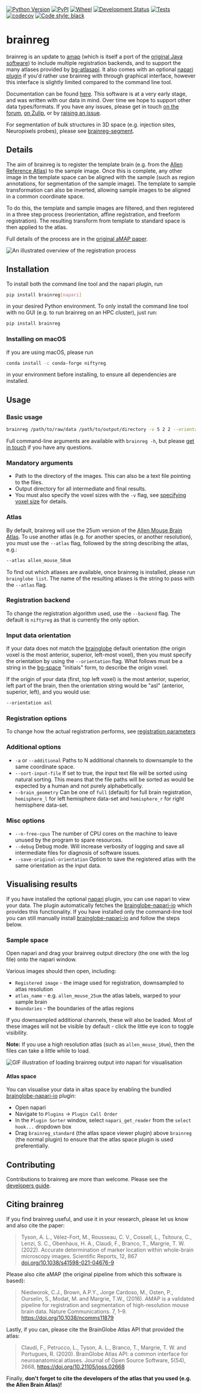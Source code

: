 [![Python Version](https://img.shields.io/pypi/pyversions/brainreg.svg)](https://pypi.org/project/brainreg)
[![PyPI](https://img.shields.io/pypi/v/brainreg.svg)](https://pypi.org/project/brainreg)
[![Wheel](https://img.shields.io/pypi/wheel/brainreg.svg)](https://pypi.org/project/brainreg)
[![Development Status](https://img.shields.io/pypi/status/brainreg.svg)](https://github.com/brainglobe/brainreg)
[![Tests](https://img.shields.io/github/workflow/status/brainglobe/brainreg/tests)](
    https://github.com/brainglobe/brainreg/actions)
[![codecov](https://codecov.io/gh/brainglobe/brainreg/branch/master/graph/badge.svg?token=FbPgwBIGnd)](https://codecov.io/gh/brainglobe/brainreg)
[![Code style: black](https://img.shields.io/badge/code%20style-black-000000.svg)](https://github.com/python/black)

# brainreg

brainreg is an update to [amap](https://github.com/SainsburyWellcomeCentre/amap_python) (which is itself a port
of the [original Java software](https://www.nature.com/articles/ncomms11879)) to include multiple registration backends, and to support the many atlases provided by [bg-atlasapi](https://github.com/brainglobe/bg-atlasapi).
It also comes with an optional [napari plugin](https://github.com/brainglobe/brainreg-napari) if you'd rather use brainreg with through graphical interface, however this interface is slightly limited compared to the command line tool.

Documentation can be found [here](https://brainglobe.info/documentation/brainreg/index.html).
This software is at a very early stage, and was written with our data in mind.
Over time we hope to support other data types/formats.
If you have any issues, please get in touch [on the forum](https://forum.image.sc/tag/brainglobe), [on Zulip](https://brainglobe.zulipchat.com/), or by
[raising an issue](https://github.com/brainglobe/brainreg/issues).

For segmentation of bulk structures in 3D space (e.g. injection sites, Neuropixels probes), please see [brainreg-segment](https://github.com/brainglobe/brainreg-segment).

## Details

The aim of brainreg is to register the template brain (e.g. from the [Allen Reference Atlas](https://mouse.brain-map.org/static/atlas)) to the sample image.
Once this is complete, any other image in the template space can be aligned with the sample (such as region annotations, for segmentation of the sample image).
The template to sample transformation can also be inverted, allowing sample images to be aligned in a common coordinate space.

To do this, the template and sample images are filtered, and then registered in a three step process (reorientation, affine registration, and freeform registration).
The resulting transform from template to standard space is then applied to the atlas.

Full details of the process are in the [original aMAP paper](https://www.nature.com/articles/ncomms11879).

![An illustrated overview of the registration process](https://user-images.githubusercontent.com/13147259/143553945-a046e918-7614-4211-814c-fc840bb0159d.png)

## Installation

To install both the command line tool and the napari plugin, run

```bash
pip install brainreg[napari]
```

in your desired Python environment.
To only install the command line tool with no GUI (e.g. to run brainreg on an HPC cluster), just run:

```bash
pip install brainreg
```

### Installing on macOS

If you are using macOS, please run

```bash
conda install -c conda-forge niftyreg
```

in your environment before installing, to ensure all dependencies are installed.

## Usage

### Basic usage

```bash
brainreg /path/to/raw/data /path/to/output/directory -v 5 2 2 --orientation psl
```

Full command-line arguments are available with `brainreg -h`, but please
[get in touch](mailto:code@adamltyson.com?subject=brainreg) if you have any questions.

### Mandatory arguments

- Path to the directory of the images. This can also be a text file pointing to the files.
- Output directory for all intermediate and final results.
- You must also specify the voxel sizes with the `-v` flag, see [specifying voxel size](https://brainglobe.info/documentation/general/image-definition.html#voxel-sizes) for details.

### Atlas

By default, brainreg will use the 25um version of the [Allen Mouse Brain Atlas](https://mouse.brain-map.org/).
To use another atlas (e.g. for another species, or another resolution), you must use the `--atlas` flag, followed by the string describing the atlas, e.g.:

```bash
--atlas allen_mouse_50um
```

To find out which atlases are available, once brainreg is installed, please run `brainglobe list`.
The name of the resulting atlases is the string to pass with the `--atlas` flag.

### Registration backend

To change the registration algorithm used, use the `--backend` flag.
The default is `niftyreg` as that is currently the only option.

### Input data orientation

If your data does not match the [brainglobe](https://github.com/brainglobe) default orientation (the origin voxel is the most anterior, superior, left-most voxel), then you must specify the orientation by using the `--orientation` flag.
What follows must be a string in the [bg-space](https://github.com/brainglobe/bg-space) "initials" form, to describe the origin voxel.

If the origin of your data (first, top left voxel) is the most anterior, superior, left part of the brain, then the orientation string would be "asl" (anterior, superior, left), and you would use:

```bash
--orientation asl
```

### Registration options

To change how the actual registration performs, see [registration parameters](https://brainglobe.info/documentation/brainreg/user-guide/parameters.html)

### Additional options

- `-a` or `--additional` Paths to N additional channels to downsample to the same coordinate space.
- `--sort-input-file` If set to true, the input text file will be sorted using natural sorting. This means that the file paths will be sorted as would be expected by a human and not purely alphabetically.
- `--brain_geometry` Can be one of `full` (default) for full brain registration, `hemisphere_l` for left hemisphere data-set and `hemisphere_r` for right hemisphere data-set.

### Misc options

- `--n-free-cpus` The number of CPU cores on the machine to leave unused by the program to spare resources.
- `--debug` Debug mode. Will increase verbosity of logging and save all intermediate files for diagnosis of software issues.
- `--save-original-orientation` Option to save the registered atlas with the same orientation as the input data.

## Visualising results

If you have installed the optional [napari](https://github.com/napari/napari) plugin, you can use napari to view your data.
The plugin automatically fetches the [brainglobe-napari-io](https://github.com/brainglobe/brainglobe-napari-io) which provides this functionality.
If you have installed only the command-line tool you can still manually install [brainglobe-napari-io](https://github.com/brainglobe/brainglobe-napari-io) and follow the steps below.

### Sample space

Open napari and drag your brainreg output directory (the one with the log file) onto the napari window.

Various images should then open, including:

- `Registered image` - the image used for registration, downsampled to atlas resolution
- `atlas_name` - e.g. `allen_mouse_25um` the atlas labels, warped to your sample brain
- `Boundaries` - the boundaries of the atlas regions

If you downsampled additional channels, these will also be loaded.
Most of these images will not be visible by default - click the little eye icon to toggle visibility.

**Note:** If you use a high resolution atlas (such as `allen_mouse_10um`), then the files can take a little while to load.

![GIF illustration of loading brainreg output into napari for visualisation](https://raw.githubusercontent.com/brainglobe/napari-brainreg/master/resources/sample_space.gif)

#### Atlas space

You can visualise your data in altas space by enabling the bundled [brainglobe-napari-io](https://github.com/brainglobe/brainglobe-napari-io) plugin:

- Open napari
- Navigate to `Plugins` -> `Plugin Call Order`
- In the `Plugin Sorter` window, select `napari_get_reader` from the `select hook...` dropdown box
- Drag `brainreg_standard` (the atlas space viewer plugin) above `brainreg` (the normal plugin) to ensure that the atlas space plugin is used preferentially.

## Contributing

Contributions to brainreg are more than welcome.
Please see the [developers guide](https://brainglobe.info/developers/index.html).

## Citing brainreg

If you find brainreg useful, and use it in your research, please let us know and also cite the paper:

> Tyson, A. L., V&eacute;lez-Fort, M.,  Rousseau, C. V., Cossell, L., Tsitoura, C., Lenzi, S. C., Obenhaus, H. A., Claudi, F., Branco, T.,  Margrie, T. W. (2022). Accurate determination of marker location within whole-brain microscopy images. Scientific Reports, 12, 867 [doi.org/10.1038/s41598-021-04676-9](https://doi.org/10.1038/s41598-021-04676-9)

Please also cite aMAP (the original pipeline from which this software is based):

>Niedworok, C.J., Brown, A.P.Y., Jorge Cardoso, M., Osten, P., Ourselin, S., Modat, M. and Margrie, T.W., (2016). AMAP is a validated pipeline for registration and segmentation of high-resolution mouse brain data. Nature Communications. 7, 1–9. <https://doi.org/10.1038/ncomms11879>

Lastly, if you can, please cite the BrainGlobe Atlas API that provided the atlas:

>Claudi, F., Petrucco, L., Tyson, A. L., Branco, T., Margrie, T. W. and Portugues, R. (2020). BrainGlobe Atlas API: a common interface for neuroanatomical atlases. Journal of Open Source Software, 5(54), 2668, <https://doi.org/10.21105/joss.02668>

Finally, **don't forget to cite the developers of the atlas that you used (e.g. the Allen Brain Atlas)!**
